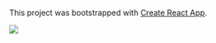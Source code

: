 This project was bootstrapped with [Create React App](https://github.com/facebook/create-react-app).

<img src="https://user-images.githubusercontent.com/18132015/87246939-d9f52f80-c47a-11ea-949f-eaad0339b5c4.png" style="max-width:100%">
